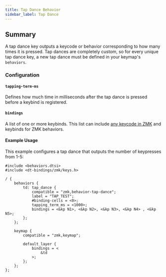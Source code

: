 ```yaml
---
title: Tap Dance Behavior
sidebar_label: Tap Dance
---
```


## Summary

A tap dance key outputs a keycode or behavior corresponding to how many times it is pressed.
Tap dances are completely custom, so for every unique tap dance key, a new tap dance must be defined in your keymap's
`behaviors`.

### Configuration

#### `tapping-term-ms`

Defines how much time in milliseconds after the tap dance is pressed before a keybind is registered.

#### `bindings`

A list of one or more keybinds. This list can include [any keycode in ZMK](../codes/) and keybinds for ZMK behaviors.

#### Example Usage

This example configures a tap dance that outputs the number of keypresses from 1-5:

```
#include <behaviors.dtsi>
#include <dt-bindings/zmk/keys.h>

/ {
	behaviors {
		td: tap_dance {
            compatible = "zmk,behavior-tap-dance";
            label = "TAP_TEST";
            #binding-cells = <0>;
            tapping_term_ms = <1000>;
            bindings = <&kp N1>, <&kp N2>, <&kp N3>, <&kp N4> , <&kp N5>;
        };
	};

	keymap {
		compatible = "zmk,keymap";

		default_layer {
			bindings = <
	            &td
			>;
		};
	};
};

```
